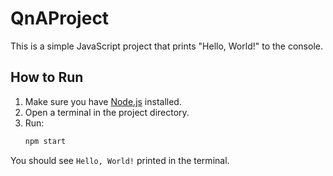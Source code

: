 # QnAProject

This is a simple JavaScript project that prints "Hello, World!" to the console.

## How to Run

1. Make sure you have [Node.js](https://nodejs.org/) installed.
2. Open a terminal in the project directory.
3. Run:
   ```sh
   npm start
   ```

You should see `Hello, World!` printed in the terminal.
